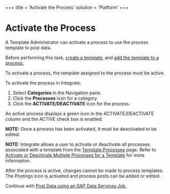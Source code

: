 +++
title = 'Activate the Process'
solution = 'Platform'
+++

# Activate the Process

A Template Administrator can activate a process to use the process
template to post data.

Before performing this task, [create a
template](Create_an_SAP_Data_Services_Job_template), and [add the
template to a process.](Add_the_Template_to_a_Process_DSJob)

To activate a process, the template assigned to the process must be
active.

To activate the process in Integrate:

1.  Select **Categories** in the Navigation pane.
2.  Click the **Processes** icon for a category.
3.  Click the **ACTIVATE/DEACTIVATE** icon for the process.

An active process displays a green icon in the ACTIVATE/DEACTIVATE
column and the ACTIVE check box is enabled.

<span style="font-weight: bold;">NOTE:</span> Once a process has been
activated, it must be deactivated to be edited.

<span style="font-weight: bold;">NOTE:</span> Integrate allows a user to
activate or deactivate all processes associated with a template from the
[Template Processes](../Page_Desc/Template_Processes) page. Refer to
[Activate or Deactivate Multiple Processes for a
Template](ActivateDeactivateMultProc) for more information.

After the process is active, changes cannot be made to process
templates. The Postings icon is activated and process posts can be added
or edited.

Continue with [Post Data using an SAP Data Services
Job.](Post_Data_Using_an_SAP_Data_Services_Job)
